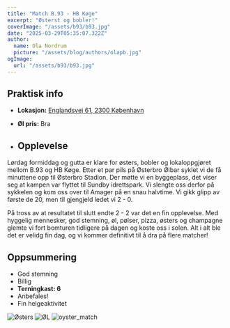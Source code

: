 ```yaml
---
title: "Match B.93 - HB Køge"
excerpt: "Østerst og bobler!"
coverImage: "/assets/b93/b93.jpg"
date: "2025-03-29T05:35:07.322Z"
author:
  name: Ola Nordrum
  picture: "/assets/blog/authors/olapb.jpg"
ogImage:
  url: "/assets/b93/b93.jpg"
---
```

## Praktisk info

- **Lokasjon:** [Englandsvej 61, 2300 København](https://www.google.com/maps/place//data=!4m2!3m1!1s0x46525354057c8a2b:0xb026cc9e5c468099?sa=X&ved=1t:8290&ictx=111)
- **Øl pris:** Bra


- ## Opplevelse

Lørdag formiddag og gutta er klare for østers, bobler og lokaloppgjøret mellom B.93 og HB Køge. Etter et par pils på Østerbro Ølbar syklet vi de få minuttene opp til Østerbro Stadion. Der møtte vi en byggeplass, det viser seg at kampen var flyttet til Sundby idrettspark. Vi slengte oss derfor på sykkelen og kom oss over til Amager på en snau halvtime. Vi gikk glipp av første de 20, men til gjengjeld ledet vi 2 - 0. 

På tross av at resultatet til slutt endte 2 - 2 var det en fin opplevelse. Med hyggelig mennesker, god stemning, øl, pølser, pizza, østers og champagne glemte vi fort bomturen tidligere på dagen og koste oss i solen. Alt i alt ble det er velidg fin dag, og vi kommer definitivt til å dra på flere matcher!

## Oppsummering

- God stemning
- Billig
- **Terningkast: 6**
- Anbefales!
- Fin helgeaktivitet

![Østers](/assets/b93/oysterandbubbles.JPG)
![ØL](/assets/b93/øl_b93.jpg)
![oyster_match](/assets/b93/oyster_match.jpg)

